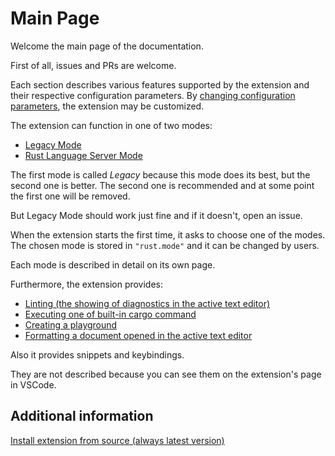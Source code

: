 # Main Page

Welcome the main page of the documentation.

First of all, issues and PRs are welcome.

Each section describes various features supported by the extension and their respective configuration parameters. By [changing configuration parameters](changing_configuration_parameters.md), the extension may be customized.

The extension can function in one of two modes:

* [Legacy Mode](legacy_mode/main.md)
* [Rust Language Server Mode](rls_mode/main.md)

The first mode is called *Legacy* because this mode does its best, but the second one is better.
The second one is recommended and at some point the first one will be removed.

But Legacy Mode should work just fine and if it doesn't, open an issue.

When the extension starts the first time, it asks to choose one of the modes.
The chosen mode is stored in `"rust.mode"` and it can be changed by users.

Each mode is described in detail on its own page.

Furthermore, the extension provides:

* [Linting (the showing of diagnostics in the active text editor)](linting.md)
* [Executing one of built-in cargo command](cargo_command_execution.md)
* [Creating a playground](playground_creation.md)
* [Formatting a document opened in the active text editor](format.md)

Also it provides snippets and keybindings.

They are not described because you can see them on the extension's page in VSCode.

## Additional information

[Install extension from source (always latest version)](install_extension_from_source.md)
